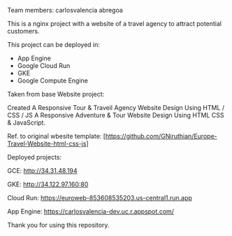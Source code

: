 Team members: 
carlosvalencia
abregoa

This is a nginx project with a website of a travel agency to attract potential customers. 

This project can be deployed in:
- App Engine
- Google Cloud Run
- GKE
- Google Compute Engine

Taken from base Website project: 

Created A Responsive Tour & Traveil Agency Website Design Using HTML / CSS / JS A Responsive Adventure & Tour Website Design Using HTML CSS & JavaScript.


Ref. to original wbesite template: [https://github.com/GNiruthian/Europe-Travel-Website-html-css-js]

Deployed projects: 

GCE: http://34.31.48.194

GKE: http://34.122.97.160:80

Cloud Run: https://euroweb-853608535203.us-central1.run.app

App Engine: https://carlosvalencia-dev.uc.r.appspot.com/


Thank you for using this repository. 
